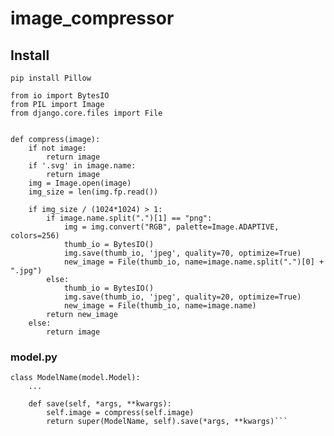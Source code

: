 # image_compressor

## Install

```pip install Pillow```

```
from io import BytesIO
from PIL import Image
from django.core.files import File


def compress(image):
    if not image:
        return image
    if '.svg' in image.name:
        return image
    img = Image.open(image)
    img_size = len(img.fp.read())

    if img_size / (1024*1024) > 1:
        if image.name.split(".")[1] == "png":
            img = img.convert("RGB", palette=Image.ADAPTIVE, colors=256)
            thumb_io = BytesIO()
            img.save(thumb_io, 'jpeg', quality=70, optimize=True)
            new_image = File(thumb_io, name=image.name.split(".")[0] + ".jpg")
        else:
            thumb_io = BytesIO()
            img.save(thumb_io, 'jpeg', quality=20, optimize=True)
            new_image = File(thumb_io, name=image.name)
        return new_image
    else:
        return image
```

### model.py
```
class ModelName(model.Model):
    ...

    def save(self, *args, **kwargs):
        self.image = compress(self.image)
        return super(ModelName, self).save(*args, **kwargs)```

